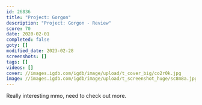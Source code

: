 ```yaml
---
id: 26836
title: "Project: Gorgon"
description: "Project: Gorgon - Review"
score: 70
date: 2020-02-01
completed: false
goty: []
modified_date: 2023-02-28
screenshots: []
tags: []
videos: []
cover: //images.igdb.com/igdb/image/upload/t_cover_big/co2r0k.jpg
image: //images.igdb.com/igdb/image/upload/t_screenshot_huge/sc8m8a.jpg
---
```

Really interesting mmo, need to check out more.
